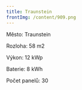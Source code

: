 ```yaml
---
title: Traunstein
frontImg: /content/909.png
---
```

Město: Traunstein

Rozloha: 58 m2

Výkon: 12 kWp

Baterie: 8 kWh

Počet panelů: 30